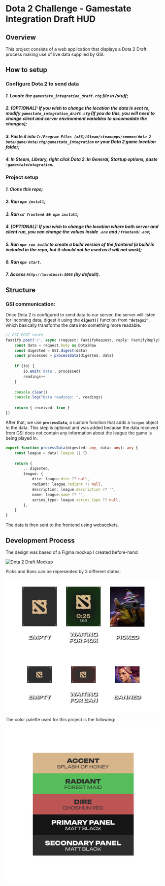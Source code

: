 # Dota 2 Challenge - Gamestate Integration Draft HUD

## Overview
This project consists of a web application that displays a Dota 2 Draft process making use of live data supplied by GSI.

## How to setup

### Configure Dota 2 to send data

##### 1. Locate the **`gamestate_integration_draft.cfg`** file in /stuff;
##### 2. **[OPTIONAL]:** If you wish to change the location the data is sent to, modify **`gamestate_integration_draft.cfg`** (If you do this, you will need to change client and server environment variables to accomodate the changes);
##### 3. Paste it into  **`C:/Program Files (x86)/Steam/steamapps/common/dota 2 beta/game/dota/cfg/gamestate_integration`** or your Dota 2 game location folder;
##### 4. In Steam, Library, right click Dota 2. In General, Startup options, paste **`-gamestateintegration`**.

### Project setup
##### 1. Clone this repo;
##### 2. Run **`npm install`**;
##### 3. Run **`cd frontend && npm install`**;
##### 4. **[OPTIONAL]:** If you wish to change the location where both server and client run, you can change the values inside **`.env`** and **`/frontend/.env`**;
##### 5. Run **`npm run build`** to create a build version of the frontend (a build is included in the repo, but it should not be used as it will not work);
##### 6. Run **`npm start`**.
##### 7. Access **`http://localhost:3006`** (by default).


## Structure

### GSI communication:

Once Dota 2 is configured to send data to our server, the server will listen for incoming data, digest it using the **`digest()`** function from **`"dotagsi"`**, which basically transforms the data into something more readable.

```typescript
// GSI POST route
fastify.post('/', async (request: FastifyRequest, reply: FastifyReply) => {
	const data = request.body as Dota2Raw 
	const digested = GSI.digest(data)
	const processed = processData(digested, data)

	if (io) {
		io.emit('data', processed)
		readings++
	}

	console.clear()
	console.log("Data readings: ", readings)

	return { received: true }
})
```

After that, we use **`processData`**, a custom function that adds a `league` object to the data. This step is optional and was added because the data received from GSI does not contain any information about the league the game is being played in.

```typescript
export function processData(digested: any, data: any): any {
	const league = data?.league || {}

	return {
		...digested,
		league: {
			dire: league.dire ?? null,
			radiant: league.radiant ?? null,
			description: league.description ?? '',
			name: league.name ?? '',
			series_type: league.series_type ?? null,
		},
	}
}
```

The data is then sent to the frontend using websockets.

## Development Process

The design was based of a Figma mockup I created before-hand:

![Dota 2 Draft Mockup](/stuff/mockup.png)

Picks and Bans can be represented by 3 different states:

![Dota 2 Draft Mockup - Picks and Bans types](/stuff/types.png)

The color palette used for this project is the following:

![Dota 2 Draft Mockup - Color palette](/stuff/palette.png)
